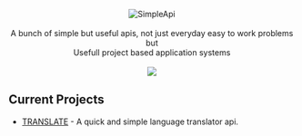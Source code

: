 <p align=center>

  <img src="https://i.imgur.com/4Wd888s.png" alt="SimpleApi" />

  <br>
  <br>
  <span>A bunch of simple but useful apis, not just everyday easy to work problems but<br>
Usefull project based application systems<br></span>
  <br>
  <a target="_blank" href="https://www.python.org/" title="Python version"><img src="https://img.shields.io/badge/python-3-green.svg"></a>
</p>

## Current Projects
* [TRANSLATE](https://github.com/NotReeceHarris/Simple-Api/tree/main/translate) - A quick and simple language translator api.

